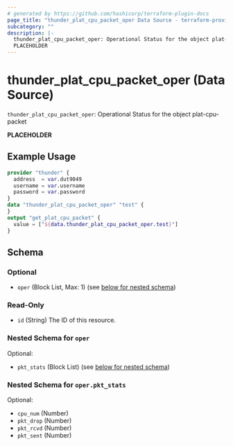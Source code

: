 ```yaml
---
# generated by https://github.com/hashicorp/terraform-plugin-docs
page_title: "thunder_plat_cpu_packet_oper Data Source - terraform-provider-thunder"
subcategory: ""
description: |-
  thunder_plat_cpu_packet_oper: Operational Status for the object plat-cpu-packet
  PLACEHOLDER
---
```


# thunder_plat_cpu_packet_oper (Data Source)

`thunder_plat_cpu_packet_oper`: Operational Status for the object plat-cpu-packet

__PLACEHOLDER__

## Example Usage

```terraform
provider "thunder" {
  address  = var.dut9049
  username = var.username
  password = var.password
}
data "thunder_plat_cpu_packet_oper" "test" {
}
output "get_plat_cpu_packet" {
  value = ["${data.thunder_plat_cpu_packet_oper.test}"]
}
```

<!-- schema generated by tfplugindocs -->
## Schema

### Optional

- `oper` (Block List, Max: 1) (see [below for nested schema](#nestedblock--oper))

### Read-Only

- `id` (String) The ID of this resource.

<a id="nestedblock--oper"></a>
### Nested Schema for `oper`

Optional:

- `pkt_stats` (Block List) (see [below for nested schema](#nestedblock--oper--pkt_stats))

<a id="nestedblock--oper--pkt_stats"></a>
### Nested Schema for `oper.pkt_stats`

Optional:

- `cpu_num` (Number)
- `pkt_drop` (Number)
- `pkt_rcvd` (Number)
- `pkt_sent` (Number)



